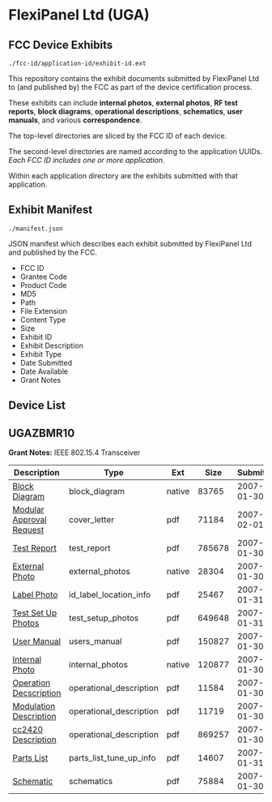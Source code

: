 # FlexiPanel Ltd (UGA)
## FCC Device Exhibits

```
./fcc-id/application-id/exhibit-id.ext
```

This repository contains the exhibit documents submitted by FlexiPanel Ltd to (and published by) the FCC as part of the device certification process.

These exhibits can include **internal photos**, **external photos**, **RF test reports**, **block diagrams**, **operational descriptions**, **schematics**, **user manuals**, and various **correspondence**.

The top-level directories are sliced by the FCC ID of each device.

The second-level directories are named according to the application UUIDs. *Each FCC ID includes one or more application.*

Within each application directory are the exhibits submitted with that application. 

## Exhibit Manifest

```
./manifest.json
```

JSON manifest which describes each exhibit submitted by FlexiPanel Ltd and published by the FCC.

- FCC ID
- Grantee Code
- Product Code
- MD5
- Path
- File Extension
- Content Type
- Size
- Exhibit ID
- Exhibit Description
- Exhibit Type
- Date Submitted
- Date Available
- Grant Notes

## Device List
## UGAZBMR10
**Grant Notes:** IEEE 802.15.4 Transceiver

| Description | Type | Ext | Size | Submitted | Available |
| ----------- | ---- | --- | ---- | --------- | --------- |
| [Block Diagram](UGAZBMR10/5331f88de56aecb729024a008fad90f5/752546.native) | block_diagram | native | 83765 | 2007-01-30 | 2007-02-01 |
| [Modular Approval Request](UGAZBMR10/5331f88de56aecb729024a008fad90f5/753678.pdf) | cover_letter | pdf | 71184 | 2007-02-01 | 2007-02-01 |
| [Test Report](UGAZBMR10/5331f88de56aecb729024a008fad90f5/752541.pdf) | test_report | pdf | 785678 | 2007-01-30 | 2007-02-01 |
| [External Photo](UGAZBMR10/5331f88de56aecb729024a008fad90f5/752549.native) | external_photos | native | 28304 | 2007-01-30 | 2007-02-01 |
| [Label Photo](UGAZBMR10/5331f88de56aecb729024a008fad90f5/753157.pdf) | id_label_location_info | pdf | 25467 | 2007-01-31 | 2007-02-01 |
| [Test Set Up Photos](UGAZBMR10/5331f88de56aecb729024a008fad90f5/753158.pdf) | test_setup_photos | pdf | 649648 | 2007-01-31 | 2007-02-01 |
| [User Manual](UGAZBMR10/5331f88de56aecb729024a008fad90f5/752540.pdf) | users_manual | pdf | 150827 | 2007-01-30 | 2007-02-01 |
| [Internal Photo](UGAZBMR10/5331f88de56aecb729024a008fad90f5/752548.native) | internal_photos | native | 120877 | 2007-01-30 | 2007-02-01 |
| [Operation Decscription](UGAZBMR10/5331f88de56aecb729024a008fad90f5/752543.pdf) | operational_description | pdf | 11584 | 2007-01-30 | 2007-02-01 |
| [Modulation Description](UGAZBMR10/5331f88de56aecb729024a008fad90f5/752544.pdf) | operational_description | pdf | 11719 | 2007-01-30 | 2007-02-01 |
| [cc2420 Description](UGAZBMR10/5331f88de56aecb729024a008fad90f5/752545.pdf) | operational_description | pdf | 869257 | 2007-01-30 | 2007-02-01 |
| [Parts List](UGAZBMR10/5331f88de56aecb729024a008fad90f5/753164.pdf) | parts_list_tune_up_info | pdf | 14607 | 2007-01-31 | 2007-02-01 |
| [Schematic](UGAZBMR10/5331f88de56aecb729024a008fad90f5/752542.pdf) | schematics | pdf | 75884 | 2007-01-30 | 2007-02-01 |
